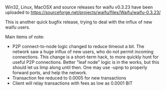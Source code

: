 Win32, Linux, MacOSX and source releases for waifu v0.3.23 have been uploaded to
https://sourceforge.net/projects/waifu/files/Waifu/waifu-0.3.23/

This is another quick bugfix release, trying to deal with the influx of new waifu users.

Main items of note:

* P2P connect-to-node logic changed to reduce timeout a bit.  The network saw a huge influx of new users, who do not permit incoming connections.  This change is a short-term hack, to more quickly hunt for useful P2P connections.  Better "leaf node" logic is in the works, but this should let us limp along until then.  One may use -upnp to properly forward ports, and help the network.
* Transaction fee reduced to 0.0005 for new transactions
* Client will relay transactions with fees as low as 0.0001 BIT
